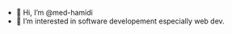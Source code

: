 - 👋 Hi, I’m @med-hamidi
- 👀 I’m interested in software developement especially web dev.

<!---
med-el-hamidi/med-el-hamidi is a ✨ special ✨ repository because its `README.md` (this file) appears on your GitHub profile.
You can click the Preview link to take a look at your changes.
--->
